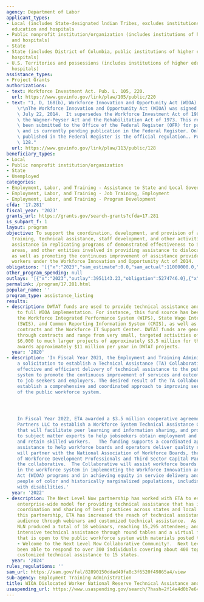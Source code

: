 ```yaml
---
agency: Department of Labor
applicant_types:
- Local (includes State-designated lndian Tribes, excludes institutions of higher
  education and hospitals
- Public nonprofit institution/organization (includes institutions of higher education
  and hospitals)
- State
- State (includes District of Columbia, public institutions of higher education and
  hospitals)
- U.S. Territories and possessions (includes institutions of higher education and
  hospitals)
assistance_types:
- Project Grants
authorizations:
- text: Workforce Investment Act. Pub. L. 105, 220.
  url: https://www.govinfo.gov/link/plaw/105/public/220
- text: "1, D, 168(b), Workforce Innovation and Opportunity Act (WIOA) of 2014\r\n\
    \r\nThe Workforce Innovation and Opportunity Act (WIOA) was signed into law on\
    \ July 22, 2014.  It supersedes the Workforce Investment Act of 1998, and amends\
    \ the Wagner-Peyser Act and the Rehabilitation Act of 1973. This regulation has\
    \ been submitted to the Office of the Federal Register (OFR) for publication,\
    \ and is currently pending publication in the Federal Register. Only the version\
    \ published in the Federal Register is the official regulation.. Pub. L. 113,\
    \ 128."
  url: https://www.govinfo.gov/link/plaw/113/public/128
beneficiary_types:
- Local
- Public nonprofit institution/organization
- State
- Unemployed
categories:
- Employment, Labor, and Training - Assistance to State and Local Governments
- Employment, Labor, and Training - Job Training, Employment
- Employment, Labor, and Training - Program Development
cfda: '17.281'
fiscal_year: '2023'
grants_url: https://grants.gov/search-grants?cfda=17.281
is_subpart_f: 1
layout: program
objective: To support the coordination, development, and provision of appropriate
  training, technical assistance, staff development, and other activities, including
  assistance in replicating programs of demonstrated effectiveness to States, local
  areas, and other entities involved in providing assistance to dislocated workers,
  as well as promoting the continuous improvement of assistance provided to dislocated
  workers under the Workforce Innovation and Opportunity Act of 2014.
obligations: '[{"x":"2023","sam_estimate":0.0,"sam_actual":11000000.0,"usa_spending_actual":5274746.0},{"x":"2024","sam_estimate":0.0,"sam_actual":15000000.0,"usa_spending_actual":5684648.0},{"x":"2025","sam_estimate":0.0,"sam_actual":15000000.0,"usa_spending_actual":0.0}]'
other_program_spending: null
outlays: '[{"x":"2023","outlay":3951143.23,"obligation":5274746.0},{"x":"2024","outlay":17927.92,"obligation":5749648.0},{"x":"2025","outlay":0.0,"obligation":0.0}]'
permalink: /program/17.281.html
popular_name: ''
program_type: assistance_listing
results:
- description: DWTAT funds are used to provide technical assistance and transition
    to full WIOA implementation. For instance, this fund source has been used to support
    the Workforce Integrated Performance System (WIPS), State Wage Interchange System
    (SWIS), and Common Reporting Information System (CRIS), as well as technical assistance
    contracts and the Workforce IT Support Center. DWTAT funds are generally awarded
    through contracts and range from very small, targeted activities of just over
    $6,000 to much larger projects of approximately $3.5 million for the year; ETA
    awards approximately $11 million per year in DWTAT projects.
  year: '2020'
- description: 'In Fiscal Year 2021, the Employment and Training Administration published
    a solicitation to establish a Technical Assistance (TA) Collaborative to provide
    effective and efficient delivery of technical assistance to the public workforce
    system to promote the continuous improvement of services and outcomes provided
    to job seekers and employers. The desired result of the TA Collaborative is to
    establish a comprehensive and coordinated approach to improving services and outcomes
    of the public workforce system.




    In Fiscal Year 2022, ETA awarded a $3.5 million cooperative agreement to Safal
    Partners LLC to establish a Workforce System Technical Assistance Collaborative
    that will facilitate peer learning and information sharing, and provide access
    to subject matter experts to help jobseekers obtain employment and employers hire
    and retain skilled workers.   The funding supports a coordinated approach to technical
    assistance to help workforce boards and operators deliver quality services.  Safal
    will partner with the National Association of Workforce Boards, the National Association
    of Workforce Development Professionals and Third Sector Capital Partners to form
    the collaborative.  The Collaborative will assist workforce boards and others
    in the workforce system in implementing the Workforce Innovation and Opportunity
    Act (WIOA) programs and in achieving equity in service delivery and outcomes for
    people of color and historically marginalized populations, including individuals
    with disabilities.'
  year: '2022'
- description: The Next Level Now partnership has worked with ETA to establish new
    enterprise-wide model for providing technical assistance that has increased cross-regional
    coordination and sharing of best practices across states and local areas.  Through
    this partnership, ETA has increased the reach of technical assistance to a national
    audience through webinars and customized technical assistance.  As of March 2024,
    NLN produced a total of 18 webinars, reaching 15,295 attendees; and provided more
    intensive technical assistance through round tables and a virtual fiscal academy
    that is open to the public workforce system with materials posted to WorkforceGPS
    - Welcome to the Next Level Now Collaborative Community!.  Next Level Now has
    been able to respond to over 300 individuals covering about 400 topics and provided
    customized technical assistance to 15 states.
  year: '2024'
rules_regulations: ''
sam_url: https://sam.gov/fal/82890150ddad49fa8c3f6520f49865a4/view
sub-agency: Employment Training Administration
title: WIOA Dislocated Worker National Reserve Technical Assistance and Training
usaspending_url: https://www.usaspending.gov/search/?hash=2f14e4d0b7e64255ac1caf9ffc29c7b4
---
```

